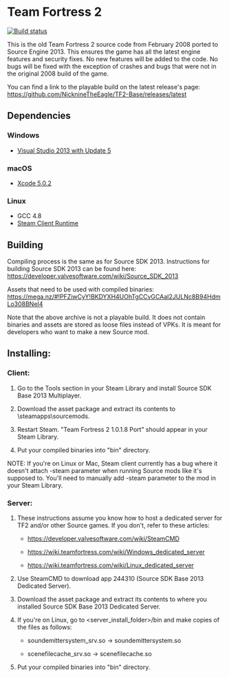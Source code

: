 Team Fortress 2
=====

[![Build status](https://ci.appveyor.com/api/projects/status/1qx349wcxa5eenjk/branch/master?svg=true)](https://ci.appveyor.com/project/NicknineTheEagle/tf2-base/branch/master)

This is the old Team Fortress 2 source code from February 2008 ported to Source Engine 2013. This ensures the game has all the latest engine features and security fixes. No new features will be added to the code. No bugs will be fixed with the exception of crashes and bugs that were not in the original 2008 build of the game.

You can find a link to the playable build on the latest release's page: https://github.com/NicknineTheEagle/TF2-Base/releases/latest

## Dependencies

### Windows
* [Visual Studio 2013 with Update 5](https://visualstudio.microsoft.com/vs/older-downloads/)

### macOS
* [Xcode 5.0.2](https://developer.apple.com/downloads/more)

### Linux
* GCC 4.8
* [Steam Client Runtime](http://media.steampowered.com/client/runtime/steam-runtime-sdk_latest.tar.xz)

## Building

Compiling process is the same as for Source SDK 2013. Instructions for building Source SDK 2013 can be found here: https://developer.valvesoftware.com/wiki/Source_SDK_2013

Assets that need to be used with compiled binaries: https://mega.nz/#!PFZiwCyY!BKDYXH4UOhTgCCvGCAaI2JULNc8B94HdmLo308BNeI4

Note that the above archive is not a playable build. It does not contain binaries and assets are stored as loose files instead of VPKs. It is meant for developers who want to make a new Source mod.

## Installing:

### Client:

1. Go to the Tools section in your Steam Library and install Source SDK Base 2013 Multiplayer. 

2. Download the asset package and extract its contents to <Steam>\steamapps\sourcemods.

3. Restart Steam. "Team Fortress 2 1.0.1.8 Port" should appear in your Steam Library.

4. Put your compiled binaries into "bin" directory.

NOTE: If you're on Linux or Mac, Steam client currently has a bug where it doesn't attach -steam parameter when running Source mods like it's supposed to. You'll need to manually add -steam parameter to the mod in your Steam Library.

### Server:

1. These instructions assume you know how to host a dedicated server for TF2 and/or other Source games. If you don't, refer to these articles:

   * https://developer.valvesoftware.com/wiki/SteamCMD
   
   * https://wiki.teamfortress.com/wiki/Windows_dedicated_server 
   
   * https://wiki.teamfortress.com/wiki/Linux_dedicated_server 

2. Use SteamCMD to download app 244310 (Source SDK Base 2013 Dedicated Server).

3. Download the asset package and extract its contents to where you installed Source SDK Base 2013 Dedicated Server.

4. If you're on Linux, go to <server_install_folder>/bin and make copies of the files as follows:

   * soundemittersystem_srv.so -> soundemittersystem.so

   * scenefilecache_srv.so -> scenefilecache.so
   
5. Put your compiled binaries into "bin" directory.
